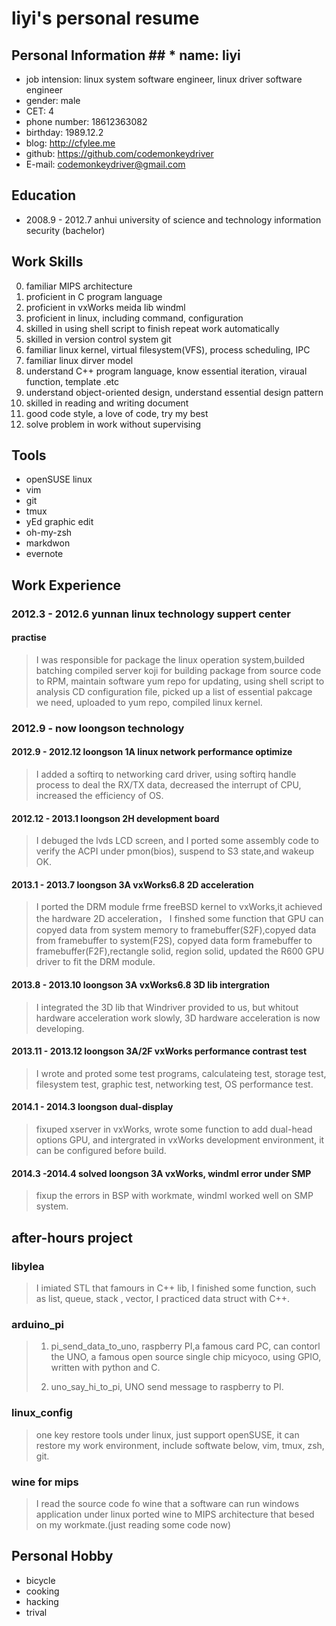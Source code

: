 # liyi's  personal resume #
## Personal Information ## * name:             liyi
* job intension:    linux system software engineer, linux driver software engineer
* gender:           male
* CET:              4
* phone number:     18612363082
* birthday:         1989.12.2
* blog:             http://cfylee.me
* github:           https://github.com/codemonkeydriver
* E-mail:           codemonkeydriver@gmail.com

## Education ##

* 2008.9 - 2012.7 anhui university of science and technology information security (bachelor)

## Work Skills ##

0.  familiar MIPS architecture
1.  proficient in C program language
2.  proficient in vxWorks meida lib windml
3.  proficient in linux, including command, configuration
4.  skilled in using shell script to finish repeat work automatically
5.  skilled in version control system git
6.  familiar linux kernel, virtual filesystem(VFS), process scheduling, IPC
7.  familiar linux dirver model
8.  understand C++ program language, know essential iteration, viraual function, template .etc
9.  understand object-oriented design, understand essential design pattern
10. skilled in reading and writing document
11. good code style, a love of code, try my best
12. solve problem in work without supervising

## Tools ##

* openSUSE linux
* vim
* git
* tmux
* yEd graphic edit
* oh-my-zsh
* markdwon
* evernote

## Work Experience ##

### 2012.3 - 2012.6 yunnan linux technology suppert center ###

#### practise ####

> I was responsible for package the linux operation system,builded batching compiled
> server koji for building package from source code to RPM, maintain software yum repo
> for updating, using shell script to analysis CD configuration file, picked up a list
> of essential pakcage we need, uploaded to yum repo, compiled linux kernel.

### 2012.9 - now loongson technology ###

#### 2012.9 - 2012.12 loongson 1A linux network performance optimize ####

> I added a softirq to networking card driver, using softirq handle process to deal
> the RX/TX data, decreased the interrupt of CPU, increased the efficiency of OS.

#### 2012.12 - 2013.1 loongson 2H development board #####

> I debuged the lvds LCD screen, and I ported some assembly code to verify the ACPI
> under pmon(bios), suspend to S3 state,and wakeup OK.

#### 2013.1 - 2013.7 loongson 3A vxWorks6.8 2D acceleration ####

> I ported the DRM module frme freeBSD kernel to vxWorks,it achieved the hardware 2D
> acceleration， I finshed some function that GPU can copyed data from system memory
> to framebuffer(S2F),copyed data from framebuffer to system(F2S), copyed data form
> framebuffer to framebuffer(F2F),rectangle solid, region solid, updated the R600 GPU
> driver to fit the DRM module.

#### 2013.8 - 2013.10 loongson 3A vxWorks6.8 3D lib intergration ####

> I integrated the 3D lib that Windriver provided to us, but whitout hardware acceleration
> work slowly, 3D hardware acceleration is now developing.

#### 2013.11 - 2013.12 loongson 3A/2F vxWorks performance contrast test ####

> I wrote and proted some test programs, calculateing test, storage test, filesystem
> test, graphic test, networking test, OS performance test.

#### 2014.1 - 2014.3 loongson dual-display ####

> fixuped xserver in vxWorks, wrote some function to add dual-head options GPU, and
> intergrated in vxWorks development environment, it can be configured before build.

#### 2014.3 -2014.4 solved loongson 3A vxWorks, windml error under SMP ####

> fixup the errors in BSP with workmate, windml worked well on SMP system.

## after-hours project ##

### libylea ###

>I imiated STL that famours in C++ lib, I finished some function, such as list, queue,
>stack , vector, I practiced data struct with C++.

### arduino_pi ###

>1. pi_send_data_to_uno, raspberry PI,a famous card PC, can contorl the UNO, a famous
>  open source single chip micyoco, using GPIO, written with python and C.
>
>2. uno_say_hi_to_pi, UNO send message to raspberry to PI.

### linux_config ###

>one key restore tools under linux, just support openSUSE, it can restore my work
>environment, include softwate below, vim, tmux, zsh, git.

### wine for mips ###

>I read the source code fo wine that a software can run windows application under linux
>ported wine to MIPS architecture that besed on my workmate.(just reading some code now)

## Personal Hobby ##

* bicycle
* cooking
* hacking
* trival
